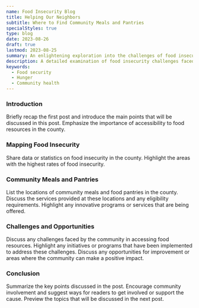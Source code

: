 ```yaml
---
name: Food Insecurity Blog
title: Helping Our Neighbors
subtitle: Where to Find Community Meals and Pantries
specialStyles: true
type: blog
date: 2023-08-26
draft: true
lastmod: 2023-08-25
summary: An enlightening exploration into the challenges of food insecurity faced by Black Hawk County residents, and the broader implications for community health.
description: A detailed examination of food insecurity challenges faced by Black Hawk County residents.
keywords:
  - Food security
  - Hunger
  - Community health
---
```


### Introduction
Briefly recap the first post and introduce the main points that will be discussed in this post.
Emphasize the importance of accessibility to food resources in the county.

### Mapping Food Insecurity
Share data or statistics on food insecurity in the county.
Highlight the areas with the highest rates of food insecurity.

### Community Meals and Pantries
List the locations of community meals and food pantries in the county.
Discuss the services provided at these locations and any eligibility requirements.
Highlight any innovative programs or services that are being offered.

### Challenges and Opportunities
Discuss any challenges faced by the community in accessing food resources.
Highlight any initiatives or programs that have been implemented to address these challenges.
Discuss any opportunities for improvement or areas where the community can make a positive impact.

### Conclusion
Summarize the key points discussed in the post.
Encourage community involvement and suggest ways for readers to get involved or support the cause.
Preview the topics that will be discussed in the next post.


<!-- categories:
  - Food Insecurity
  - Black Hawk County
tags:
  - Food Desert
  - Health
  - Community
  -->
